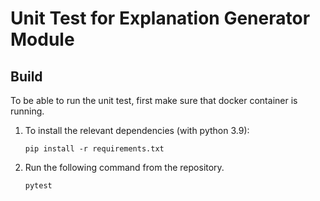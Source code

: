# Unit Test for Explanation Generator Module

## Build

To be able to run the unit test, first make sure that docker container is running.

1. To install the relevant dependencies (with python 3.9):
    ```
    pip install -r requirements.txt
    ```   
2. Run the following command from the repository.
   ```
   pytest
   ```
